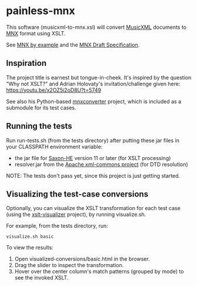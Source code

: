 # painless-mnx
This software (musicxml-to-mnx.xsl) will convert [MusicXML](https://www.musicxml.com/) documents to [MNX](https://w3c.github.io/mnx/) format using XSLT.

See [MNX by example](https://w3c.github.io/mnx/by-example/) and the [MNX Draft Specification](https://w3c.github.io/mnx/specification/common/).

## Inspiration
The project title is earnest but tongue-in-cheek. It's inspired by the question "Why not XSLT?" and Adrian Holovaty's invitation/challenge given here: https://youtu.be/x2OZ5i2oD8U?t=5749

See also his Python-based [mnxconverter](https://github.com/w3c/mnxconverter) project, which is included as a submodule for its test cases.

## Running the tests
Run run-tests.sh (from the tests directory) after putting these jar files in your CLASSPATH environment variable:

 * the jar file for [Saxon-HE](https://saxon.sourceforge.net/#F11HE) version 11 or later (for XSLT processing)
 * resolver.jar from the [Apache xml-commons project](http://xerces.apache.org/xml-commons/) (for DTD resolution)

NOTE: The tests don't pass yet, since this project is just getting started.

## Visualizing the test-case conversions
Optionally, you can visualize the XSLT transformation for each test case (using the [xslt-visualizer](https://github.com/evanlenz/xslt-visualizer) project), by running visualize.sh.

For example, from the tests directory, run:

    visualize.sh basic

To view the results:

  1) Open visualized-conversions/basic.html in the browser.
  2) Drag the slider to inspect the transformation.
  3) Hover over the center column's match patterns (grouped by mode) to see the invoked XSLT.
